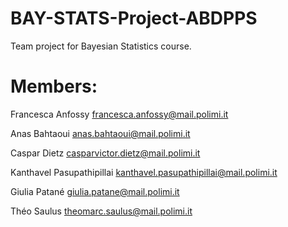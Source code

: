 # BAY-STATS-Project-ABDPPS
 Team project for Bayesian Statistics course.

# Members:
 Francesca Anfossy francesca.anfossy@mail.polimi.it
 
 Anas Bahtaoui anas.bahtaoui@mail.polimi.it
 
 Caspar Dietz casparvictor.dietz@mail.polimi.it
 
 Kanthavel Pasupathipillai kanthavel.pasupathipillai@mail.polimi.it
 
 Giulia Patané giulia.patane@mail.polimi.it
 
 Théo Saulus theomarc.saulus@mail.polimi.it

